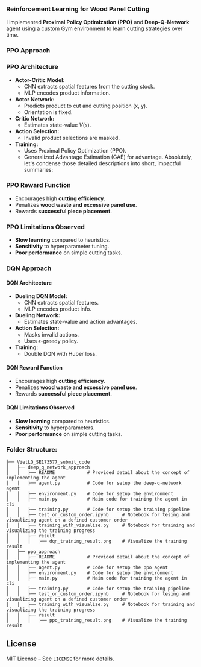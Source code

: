 ### Reinforcement Learning for Wood Panel Cutting
I implemented **Proximal Policy Optimization (PPO)** and **Deep-Q-Network** agent using a custom Gym environment to learn cutting strategies over time.

### PPO Approach
### PPO Architecture

-   **Actor-Critic Model:**
    -   CNN extracts spatial features from the cutting stock.
    -   MLP encodes product information.
-   **Actor Network:**
    -   Predicts product to cut and cutting position (x, y).
    -   Orientation is fixed.
-   **Critic Network:**
    -   Estimates state-value $V(s)$.
-   **Action Selection:**
    -   Invalid product selections are masked.
-   **Training:**
    -   Uses Proximal Policy Optimization (PPO).
    -   Generalized Advantage Estimation (GAE) for advantage.
Absolutely, let's condense those detailed descriptions into short, impactful summaries:


### PPO Reward Function

-   Encourages high **cutting efficiency**.
-   Penalizes **wood waste and excessive panel use**.
-   Rewards **successful piece placement**.

### PPO Limitations Observed

-   **Slow learning** compared to heuristics.
-   **Sensitivity** to hyperparameter tuning.
-   **Poor performance** on simple cutting tasks.

### DQN Approach

#### **DQN Architecture**

- **Dueling DQN Model:**
    - CNN extracts spatial features.
    - MLP encodes product info.
- **Dueling Network:**
    - Estimates state-value and action advantages.
- **Action Selection:**
    - Masks invalid actions.
    - Uses ϵ-greedy policy.
- **Training:**
    - Double DQN with Huber loss.

#### **DQN Reward Function**

- Encourages high **cutting efficiency**.
- Penalizes **wood waste and excessive panel use**.
- Rewards **successful piece placement**.

#### **DQN Limitations Observed**

- **Slow learning** compared to heuristics.
- **Sensitivity** to hyperparameters.
- **Poor performance** on simple cutting tasks.

###  Folder Structure:
```           
├── VietLQ_SE173577_submit_code    
│   ├── deep_q_network_approach                   
│   │   ├── README            # Provided detail about the concept of implementing the agent  
│   │   ├── agent.py          # Code for setup the deep-q-network agent             
│   │   ├── environment.py    # Code for setup the environment             
│   │   ├── main.py           # Main code for training the agent in cli   
│   │   ├── training.py       # Code for setup the training pipeline
│   │   ├── test_on_custom_order.ipynb     # Notebook for tesing and visualizing agent on a defined customer order
│   │   ├── training_with_visualize.py     # Notebook for training and visualizing the training progress                     
│   │   ├── result                    
│   │   │   ├── dqn_training_result.png    # Visualize the training result
│   ├── ppo_approach                  
│   │   ├── README            # Provided detail about the concept of implementing the agent              
│   │   ├── agent.py          # Code for setup the ppo agent             
│   │   ├── environment.py    # Code for setup the environment             
│   │   ├── main.py           # Main code for training the agent in cli   
│   │   ├── training.py       # Code for setup the training pipeline
│   │   ├── test_on_custom_order.ipynb     # Notebook for tesing and visualizing agent on a defined customer order
│   │   ├── training_with_visualize.py     # Notebook for training and visualizing the training progress                   
│   │   ├── result                    
│   │   │   ├── ppo_training_result.png    # Visualize the training result
```
## License

MIT License – See `LICENSE` for more details.